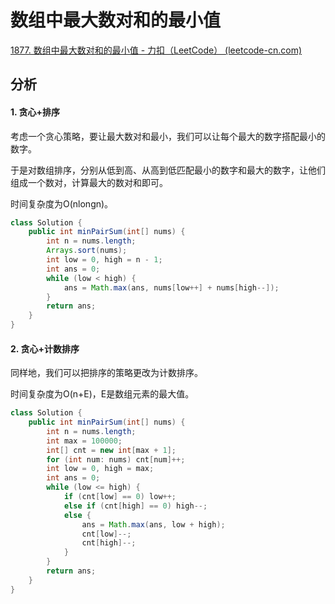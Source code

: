 # 数组中最大数对和的最小值

[1877. 数组中最大数对和的最小值 - 力扣（LeetCode） (leetcode-cn.com)](https://leetcode-cn.com/problems/minimize-maximum-pair-sum-in-array/)

## 分析

#### 1. 贪心+排序

考虑一个贪心策略，要让最大数对和最小，我们可以让每个最大的数字搭配最小的数字。

于是对数组排序，分别从低到高、从高到低匹配最小的数字和最大的数字，让他们组成一个数对，计算最大的数对和即可。

时间复杂度为O(nlongn)。

```java
class Solution {
    public int minPairSum(int[] nums) {
        int n = nums.length;
        Arrays.sort(nums);
        int low = 0, high = n - 1;
        int ans = 0;
        while (low < high) {
            ans = Math.max(ans, nums[low++] + nums[high--]);
        }
        return ans;
    }
}
```

#### 2. 贪心+计数排序

同样地，我们可以把排序的策略更改为计数排序。

时间复杂度为O(n+E)，E是数组元素的最大值。

```java
class Solution {
    public int minPairSum(int[] nums) {
        int n = nums.length;
        int max = 100000;
        int[] cnt = new int[max + 1];
        for (int num: nums) cnt[num]++;
        int low = 0, high = max;
        int ans = 0;
        while (low <= high) {
            if (cnt[low] == 0) low++;
            else if (cnt[high] == 0) high--;
            else {
                ans = Math.max(ans, low + high);
                cnt[low]--;
                cnt[high]--;
            }
        }
        return ans;
    }
}
```

